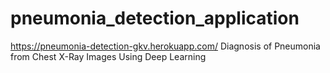 # pneumonia_detection_application
https://pneumonia-detection-gkv.herokuapp.com/
Diagnosis of Pneumonia from Chest X-Ray Images Using Deep Learning
